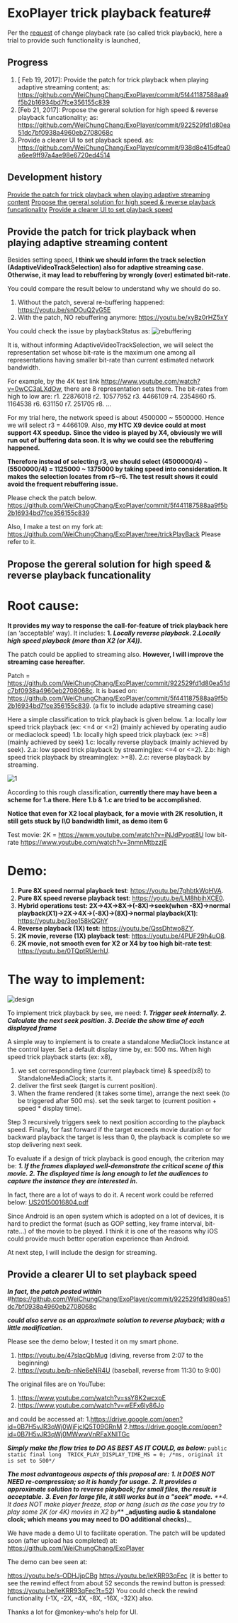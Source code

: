 # ExoPlayer trick playback feature#

Per the [request][] of change playback rate (so called trick playback), here a trial to provide such functionality is launched,

[request]: https://github.com/google/ExoPlayer/issues/26

## Progress ##

1. [ Feb 19, 2017]: Provide the patch for trick playback when playing adaptive streaming content; as: https://github.com/WeiChungChang/ExoPlayer/commit/5f441187588aa9f5b2b16934bd7fce356155c839 
2. [Feb 21, 2017]: Propose the gereral solution for high speed & reverse playback funcationality;
as: https://github.com/WeiChungChang/ExoPlayer/commit/922529fd1d80ea51dc7bf0938a4960eb2708068c
3. Provide a clearer UI to set playback speed.
as: https://github.com/WeiChungChang/ExoPlayer/commit/938d8e415dfea0a6ee9ff97a4ae98e6720ed4514

## Development history ##
[Provide the patch for trick playback when playing adaptive streaming content](#item1)
[Propose the gereral solution for high speed & reverse playback funcationality](#item2)
[Provide a clearer UI to set playback speed](#item3)

<h2 id="item1">Provide the patch for trick playback when playing adaptive streaming content</h2>

Besides setting speed, **I think we should inform the track selection (AdaptiveVideoTrackSelection) also for adaptive streaming case.** **Otherwise, it may lead to rebuffering by wrongly (over) estimated bit-rate.**

You could compare the result below to understand why we should do so.
1. Without the patch, several re-buffering happened: 
https://youtu.be/snDOuQ2yG5E
2. With the patch, NO rebuffering anymore: 
https://youtu.be/xyBz0rHZ5xY

You could check the issue by playbackStatus as:
![rebuffering](https://cloud.githubusercontent.com/assets/14846473/23099290/085809aa-f69e-11e6-8c03-b72a91ae4478.png)

It is, without informing AdaptiveVideoTrackSelection, we will select the representation set whose bit-rate is the maximum one among all representations having smaller bit-rate than current estimated network bandwidth.

For example, by the 4K test link https://www.youtube.com/watch?v=0wCC3aLXdOw, there are 8 representation sets there. The bit-rates from high to low are:
r1. 22876018
r2. 10577952
r3. 4466109
r4. 2354860
r5. 1164538
r6. 631150
r7. 251705
r8. ...
 
For my trial here, the network speed is about 4500000 ~ 5500000. 
Hence we will select r3 = 4466109.
Also, **my HTC X9 device could at most support 4X speedup.**
**Since the video is played by X4, obviously we will run out of buffering data soon. It is why we could see the rebuffering happened.**

**Therefore instead of selecting r3, we should select (4500000/4) ~ (5500000/4) =  1125000 ~ 1375000 by taking speed into consideration. 
It makes the selection locates from r5~r6. 
The test result shows it could avoid the frequent rebuffering issue.**

Please check the patch below.
https://github.com/WeiChungChang/ExoPlayer/commit/5f441187588aa9f5b2b16934bd7fce356155c839

Also, I make a test on my fork at:
https://github.com/WeiChungChang/ExoPlayer/tree/trickPlayBack
Please refer to it.

<h2 id="item1">Propose the gereral solution for high speed & reverse playback funcationality</h2>


# Root cause:
**It provides my way to response the call-for-feature of trick playback here** (an ‘acceptable’ way).
It includes:
**1.	_Locally reverse playback_.
2._Locally high speed playback (more than X2 (or X4))_.**

The patch could be applied to streaming also. 
**However, I will improve the streaming case hereafter.**

Patch = 
https://github.com/WeiChungChang/ExoPlayer/commit/922529fd1d80ea51dc7bf0938a4960eb2708068c.
It is based on:
https://github.com/WeiChungChang/ExoPlayer/commit/5f441187588aa9f5b2b16934bd7fce356155c839.
(a fix to include adaptive streaming case)

Here a simple classification to trick playback is given below.
1.a: locally low speed trick playback (ex: <=4 or <=2) (mainly achieved by operating audio or mediaclock speed)
1.b: locally high speed trick playback (ex: >=8) (mainly achieved by seek)
1.c: locally reverse playback (mainly achieved by seek).
2.a: low speed trick playback by streaming(ex: <=4 or <=2).
2.b: high speed trick playback by streaming(ex: >=8).
2.c: reverse playback by streaming.

![1](https://cloud.githubusercontent.com/assets/14846473/23152166/1a5c933e-f83b-11e6-92fb-b324e2374a65.png)

According to this rough classification, **currently there may have been a scheme for 1.a there. Here 1.b & 1.c are tried to be accomplished.**

**Notice that even for X2 local playback, for a movie with 2K resolution, it still gets stuck by I\O bandwidth limit, as demo item 6** 

Test movie: 
2K =
https://www.youtube.com/watch?v=iNJdPyoqt8U
low bit-rate
https://www.youtube.com/watch?v=3nmnMtbzzjE

# Demo:
1.	**Pure 8X speed normal playback test**: https://youtu.be/7ghbtkWqHVA.
2.	**Pure 8X speed reverse playback test**: https://youtu.be/LM8hbihXCE0.
3.	**Hybrid operations test: 2X->4X->8X->(-8X)->seek(when -8X)->normal playback(X1)->2X->4X->(-8X)->(8X)->normal playback(X1)**: https://youtu.be/3eo158kQGhY 
4.	**Reverse playback (1X) test:** https://youtu.be/QssDhtwo8ZY.
5.	**2K movie, reverse (1X) playback test**: https://youtu.be/4PUF29h4uO8.
6.	**2K movie, not smooth even for X2 or X4 by too high bit-rate test**:
https://youtu.be/0TQptRUerhU.

# The way to implement:
![design](https://cloud.githubusercontent.com/assets/14846473/23158369/ed5cd8b6-f859-11e6-80a9-8981ba543cdc.png)

To implement trick playback by see, we need:
_**1. Trigger seek internally.
2. Calculate the next seek position.
3. Decide the show time of each displayed frame**_

A simple way to implement is to create a standalone MediaClock instance at the control layer. 
Set a default display time by, ex: 500 ms.
When high speed trick playback starts (ex: x8), 
1. we set corresponding time (current playback time) & speed(x8) to StandaloneMediaClock; starts it.
2. deliver the first seek (target is current position).
3. When the frame rendered (it takes some time), arrange the next seek (to be triggered after 500 ms).
   set the seek target to (current position + speed *  display time).

Step 3 recursively triggers seek to next position according to the playback speed.
Finally, for fast forward if the target exceeds movie duration or for backward playback the target is less than 0, the playback is complete so we stop delivering next seek.
  

To evaluate if a design of trick playback is good enough,  the criterion may be:
**_1. If the frames displayed well-demonstrate the critical scene of this movie.
2. The displayed time is long enough to let the audiences to capture the instance they are interested in._**

In fact, there are a lot of ways to do it. A recent work could be referred below:
[US20150016804.pdf](https://github.com/google/ExoPlayer/files/789665/US20150016804.pdf)

Since Android is an open system which  is adopted on a lot of devices, it is hard to predict the format (such as GOP setting, key frame interval, bit-rate...) of the movie to be played.
I think it is one of the reasons why iOS could provide much better operation experience than Android.  

At next step, I will include the design for streaming.

<h2 id="item3">Provide a clearer UI to set playback speed</h2>

_**In fact, the patch posted within**_ #https://github.com/WeiChungChang/ExoPlayer/commit/922529fd1d80ea51dc7bf0938a4960eb2708068c

 **_could also serve as an approximate solution to reverse playback; with a little modification._**

Please see the demo below; I tested it on my smart phone.
1. https://youtu.be/47slacQbMug (diving, reverse from 2:07 to the beginning)
2. https://youtu.be/b-nNe6eNR4U (baseball, reverse from 11:30 to 9:00)

The original files are on YouTube:
1. https://www.youtube.com/watch?v=ssY8K2wcxpE
2. https://www.youtube.com/watch?v=wEFx6ly86Jo 

and could be accessed at:
1.https://drive.google.com/open?id=0B7H5vJR3qWj0WjFjclQ5T09GRnM
2.https://drive.google.com/open?id=0B7H5vJR3qWj0MWwwVnRFaXNITGc

**_Simply make the flow tries to DO AS BEST AS IT COULD, as below:_**
`public static final long  TRICK_PLAY_DISPLAY_TIME_MS = 0; /*ms, original it is set to 500*/`

_**The most advantageous aspects of this proposal are:**_
_**1. It DOES NOT NEED re-compression; so it is handy for usage.**_
_**2. It provides a approximate solution to reverse playback; for small files, the result is acceptable.**_
_**3. Even for large file, it still works but in a "seek" mode.**_
_**4. It does NOT make player freeze, stop or hang (such as the case you try to play some 2K (or 4K) movies in X2 by_** **_adjusting audio & standalone clock; which means you may need to DO additional checks).**_ 

We have made a demo UI to facilitate operation.
The patch will be updated soon (after upload has completed) at:
https://github.com/WeiChungChang/ExoPlayer

The demo can bee seen at:

https://youtu.be/s-ODHJjpCBg
https://youtu.be/leKRR93qFec (it is better to see the rewind effect from about 52 seconds the rewind button is pressed: https://youtu.be/leKRR93qFec?t=52)
You could check the rewind functionality (-1X, -2X, -4X, -8X, -16X, -32X) also.

Thanks a lot for @monkey-who's help for UI.



